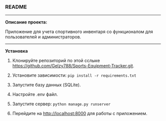 ### README
***
**Описание проекта:**

Приложение для учета спортивного инвентаря со функционалом для пользователей и администраторов.
***
**Установка**

1. Клонируйте репозиторий по этой сслыке <https://github.com/Gelzy788/Sports-Equipment-Tracker.git>.

2. Установите зависимости: ```pip install -r requirements.txt```

3. Запустите базу данных (SQLite).

4. Настройте .env файл.

5. Запустите сервер: ```python manage.py runserver```

6. Перейдите на <http://localhost:8000> для работы с приложением.
